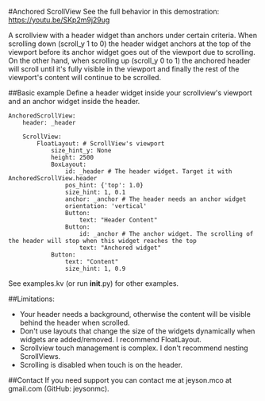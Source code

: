 #Anchored ScrollView
See the full behavior in this demostration: https://youtu.be/SKp2m9j29ug

A scrollview with a header widget than anchors under certain criteria. When scrolling down (scroll_y 1 to 0) the header widget anchors at the top of the viewport before its anchor widget goes out of the viewport due to scrolling. On the other hand, when scrolling up (scroll_y 0 to 1) the anchored header will scroll until it's fully visible in the viewport and finally the rest of the viewport's content will continue to be scrolled.



##Basic example
Define a header widget inside your scrollview's viewport and an anchor widget inside the header.

```
AnchoredScrollView:
    header: _header

    ScrollView:
        FloatLayout: # ScrollView's viewport
            size_hint_y: None
            height: 2500
            BoxLayout:
                id: _header # The header widget. Target it with AnchoredScrollView.header
                pos_hint: {'top': 1.0}
                size_hint: 1, 0.1
                anchor: _anchor # The header needs an anchor widget
                orientation: 'vertical'
                Button:
                    text: "Header Content"
                Button:    
                    id: _anchor # The anchor widget. The scrolling of the header will stop when this widget reaches the top
                    text: "Anchored widget"
            Button:
                text: "Content"
                size_hint: 1, 0.9
```
See examples.kv (or run __init__.py) for other examples.


##Limitations:
- Your header needs a background, otherwise the content will be visible behind the header when scrolled.
- Don't use layouts that change the size of the widgets dynamically when widgets are added/removed. I recommend FloatLayout.
- Scrollview touch management is complex. I don't recommend nesting ScrollViews.
- Scrolling is disabled when touch is on the header.

##Contact
If you need support you can contact me at jeyson.mco at gmail.com (GitHub: jeysonmc).
